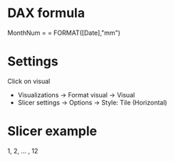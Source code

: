 # DAX formula
MonthNum =
	= FORMAT([Date],"mm")

# Settings
Click on visual
- Visualizations -> Format visual -> Visual
- Slicer settings -> Options -> Style: Tile (Horizontal)

# Slicer example
1, 2, ... , 12